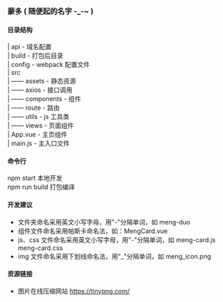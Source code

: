 ### 蒙多 ( 随便起的名字 -\_-~ )

#### 目录结构

| api - 域名配置  
| build - 打包后目录  
| config - webpack 配置文件  
| src  
| —— assets - 静态资源  
| —— axios - 接口调用  
| —— components - 组件  
| —— route - 路由  
| —— utils - js 工具类  
| —— views - 页面组件  
| App.vue - 主页组件  
| main.js - 主入口文件

#### 命令行

npm start 本地开发  
npm run build 打包编译

#### 开发建议

-   文件夹命名采用英文小写字母，用"-"分隔单词，如 meng-duo
-   组件文件命名采用帕斯卡命名法，如：MengCard.vue
-   js、css 文件命名采用英文小写字母，用"-"分隔单词，如 meng-card.js meng-card.css
-   img 文件命名采用下划线命名法，用"\_"分隔单词，如 meng_icon.png

#### 资源链接

-   图片在线压缩网站
    https://tinypng.com/
